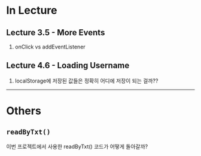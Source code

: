 # In Lecture
## Lecture 3.5 - More Events
1. onClick vs addEventListener

## Lecture 4.6 - Loading Username
1. localStorage에 저장된 값들은 정확히 어디에 저장이 되는 걸까??

---

# Others
## `readByTxt()`
이번 프로젝트에서 사용한 readByTxt() 코드가 어떻게 돌아갈까?